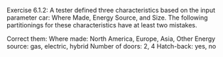 Exercise 6.1.2: 
A tester defined three characteristics based on the input parameter car: Where Made, Energy Source, and Size. The following partitionings for these characteristics have at least two mistakes. 

Correct them:
Where made: North America, Europe, Asia, Other Energy source: gas, electric, hybrid 
Number of doors: 2, 4 
Hatch-back: yes, no